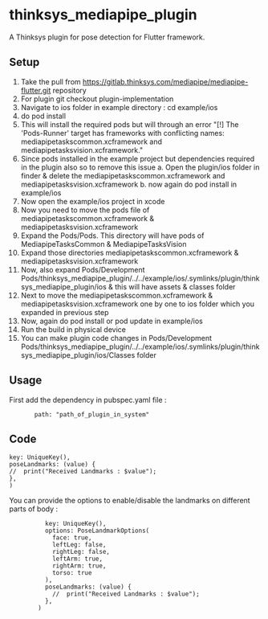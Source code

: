 # thinksys_mediapipe_plugin

A Thinksys plugin for pose detection for Flutter framework.

## Setup

1. Take the pull from https://gitlab.thinksys.com/mediapipe/mediapipe-flutter.git repository
2. For plugin git checkout plugin-implementation
3. Navigate to ios folder in example directory : cd example/ios
4. do pod install
5. This will install the required pods but will through an error  "[!] The 'Pods-Runner' target has frameworks with conflicting names: mediapipetaskscommon.xcframework and mediapipetasksvision.xcframework."
6. Since pods installed in the example project but dependencies required in the plugin also so to remove this issue
     a. Open the plugin/ios folder in finder & delete the mediapipetaskscommon.xcframework and mediapipetasksvision.xcframework
     b. now again do pod install in example/ios
7. Now open the example/ios project in xcode
8. Now you need to move the  pods file of mediapipetaskscommon.xcframework & mediapipetasksvision.xcframework
9. Expand the Pods/Pods. This directory will have pods of  MediapipeTasksCommon & MediapipeTasksVision
10. Expand those directories mediapipetaskscommon.xcframework & mediapipetasksvision.xcframework 
11. Now, also expand Pods/Development Pods/thinksys_mediapipe_plugin/../../example/ios/.symlinks/plugin/thinksys_mediapipe_plugin/ios & this will have assets & classes folder
12. Next to move the mediapipetaskscommon.xcframework & mediapipetasksvision.xcframework one by one to ios folder which you expanded in previous step
13. Now, again do pod install or pod update in example/ios
14. Run the build in physical device
15. You can make plugin code changes in Pods/Development Pods/thinksys_mediapipe_plugin/../../example/ios/.symlinks/plugin/thinksys_mediapipe_plugin/ios/Classes folder

## Usage

First add the dependency in pubspec.yaml file : 
   ```thinksys_mediapipe_plugin:
          path: "path_of_plugin_in_system"
```
## Code


```PoseLandmarks(
key: UniqueKey(),
poseLandmarks: (value) {
//  print("Received Landmarks : $value");
},
)
```

You can provide the options to enable/disable the landmarks on different parts of body : 

```PoseLandmarks(
          key: UniqueKey(),
          options: PoseLandmarkOptions(
            face: true,
            leftLeg: false,
            rightLeg: false,
            leftArm: true,
            rightArm: true,
            torso: true
          ),
          poseLandmarks: (value) {
            //  print("Received Landmarks : $value");
          },
        )
```